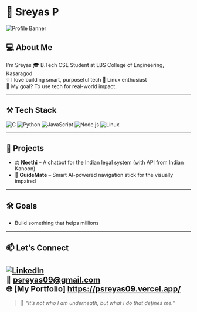 # 🦇 Sreyas P

![Profile Banner](https://capsule-render.vercel.app/api?type=waving&color=0:1e1e2f,100:6c63ff&height=200&section=header&text=Hey%20there!%20I'm%20Sreyas!&fontSize=35&fontColor=ffffff)

## 💻 About Me

I'm Sreyas 
🎓 B.Tech CSE Student at LBS College of Engineering, Kasaragod  
💡 I love building smart, purposeful tech 
🐧 Linux enthusiast   
🎯 My goal? To use tech for real-world impact.

---

## ⚒️ Tech Stack

![C](https://img.shields.io/badge/C-00599C?style=flat-square&logo=c&logoColor=white)
![Python](https://img.shields.io/badge/Python-3776AB?style=flat-square&logo=python&logoColor=white)
![JavaScript](https://img.shields.io/badge/JavaScript-F7DF1E?style=flat-square&logo=javascript&logoColor=black)
![Node.js](https://img.shields.io/badge/Node.js-339933?style=flat-square&logo=node.js&logoColor=white)
![Linux](https://img.shields.io/badge/Linux-000000?style=flat-square&logo=linux&logoColor=white)

---

## 🚀 Projects

- ⚖️ **Neethi** – A chatbot for the Indian legal system (with API from Indian Kanoon)
- 🦯 **GuideMate** – Smart AI-powered navigation stick for the visually impaired

---

## 🛠️ Goals

- Build something that helps millions

---

## 📫 Let's Connect

[![LinkedIn](https://img.shields.io/badge/LinkedIn-0A66C2?style=flat-square&logo=linkedin&logoColor=white)](https://www.linkedin.com/in/psreyas09/)  
📧 psreyas09@gmail.com  
🌐 [My Portfolio] https://psreyas09.vercel.app/
---

> 🦇 _"It’s not who I am underneath, but what I do that defines me."_


<!---
psreyas09/psreyas09 is a ✨ special ✨ repository because its `README.md` (this file) appears on your GitHub profile.
You can click the Preview link to take a look at your changes.
--->
